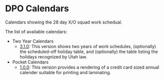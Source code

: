 # DPO Calendars

Calendars showing the 28 day X/O squad work schedual.

The list of available calendars:
* Two Year Calendars
  * [3.1.0](https://bstarks/github.io/DPO-Calendars/udcCal_singleFile.min.html): This version shows two years of work schedules, (optionally) the scheduled-off holiday table, and (optionally) the table listing the holidays recognized by Utah law.
* Pocket Calendars
  * [1.0.0](https://bstarks/github.io/DPO-Calendars/udcCalPocket_1File.html): This version provides a rendering of a credit card sized annual calender suitable for printing and laminating.